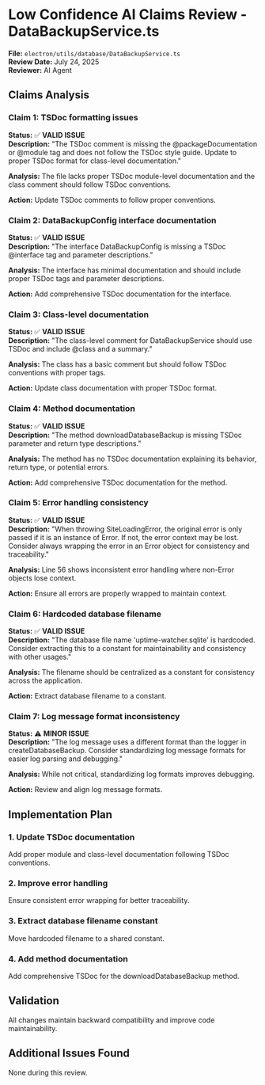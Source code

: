 # Low Confidence AI Claims Review - DataBackupService.ts

**File:** `electron/utils/database/DataBackupService.ts`  
**Review Date:** July 24, 2025  
**Reviewer:** AI Agent

## Claims Analysis

### Claim 1: TSDoc formatting issues

**Status:** ✅ **VALID ISSUE**  
**Description:** "The TSDoc comment is missing the @packageDocumentation or @module tag and does not follow the TSDoc style guide. Update to proper TSDoc format for class-level documentation."

**Analysis:** The file lacks proper TSDoc module-level documentation and the class comment should follow TSDoc conventions.

**Action:** Update TSDoc comments to follow proper conventions.

### Claim 2: DataBackupConfig interface documentation

**Status:** ✅ **VALID ISSUE**  
**Description:** "The interface DataBackupConfig is missing a TSDoc @interface tag and parameter descriptions."

**Analysis:** The interface has minimal documentation and should include proper TSDoc tags and parameter descriptions.

**Action:** Add comprehensive TSDoc documentation for the interface.

### Claim 3: Class-level documentation

**Status:** ✅ **VALID ISSUE**  
**Description:** "The class-level comment for DataBackupService should use TSDoc and include @class and a summary."

**Analysis:** The class has a basic comment but should follow TSDoc conventions with proper tags.

**Action:** Update class documentation with proper TSDoc format.

### Claim 4: Method documentation

**Status:** ✅ **VALID ISSUE**  
**Description:** "The method downloadDatabaseBackup is missing TSDoc parameter and return type descriptions."

**Analysis:** The method has no TSDoc documentation explaining its behavior, return type, or potential errors.

**Action:** Add comprehensive TSDoc documentation for the method.

### Claim 5: Error handling consistency

**Status:** ✅ **VALID ISSUE**  
**Description:** "When throwing SiteLoadingError, the original error is only passed if it is an instance of Error. If not, the error context may be lost. Consider always wrapping the error in an Error object for consistency and traceability."

**Analysis:** Line 56 shows inconsistent error handling where non-Error objects lose context.

**Action:** Ensure all errors are properly wrapped to maintain context.

### Claim 6: Hardcoded database filename

**Status:** ✅ **VALID ISSUE**  
**Description:** "The database file name 'uptime-watcher.sqlite' is hardcoded. Consider extracting this to a constant for maintainability and consistency with other usages."

**Analysis:** The filename should be centralized as a constant for consistency across the application.

**Action:** Extract database filename to a constant.

### Claim 7: Log message format inconsistency

**Status:** ⚠️ **MINOR ISSUE**  
**Description:** "The log message uses a different format than the logger in createDatabaseBackup. Consider standardizing log message formats for easier log parsing and debugging."

**Analysis:** While not critical, standardizing log formats improves debugging.

**Action:** Review and align log message formats.

## Implementation Plan

### 1. Update TSDoc documentation

Add proper module and class-level documentation following TSDoc conventions.

### 2. Improve error handling

Ensure consistent error wrapping for better traceability.

### 3. Extract database filename constant

Move hardcoded filename to a shared constant.

### 4. Add method documentation

Add comprehensive TSDoc for the downloadDatabaseBackup method.

## Validation

All changes maintain backward compatibility and improve code maintainability.

## Additional Issues Found

None during this review.
